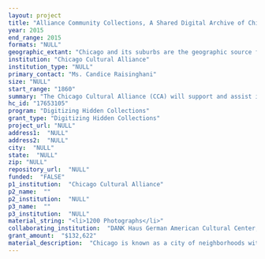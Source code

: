 ```yaml
--- 
layout: project 
title: "Alliance Community Collections, A Shared Digital Archive of Chicago's Ethnic Communities"
year: 2015
end_range: 2015
formats: "NULL"
geographic_extant: "Chicago and its suburbs are the geographic source for the items. However, many items at member organizations were handed down through generations, originating from countries such as China, Germany and Lithuania. The geographical beginnings of these artifacts tells the story of Chicago's growth, people, and what was important to them."
institution: "Chicago Cultural Alliance"
institution_type: "NULL"
primary_contact: "Ms. Candice Raisinghani"
size: "NULL"
start_range: "1860"
summary: "The Chicago Cultural Alliance (CCA) will support and assist in the item level cataloging of 2700 items at a minimum of 3 member sites over the next 3 years. This project will make available a portion of CCA's member collections from DANK Haus German American Cultural Center, the Chinese American Museum of Chicago, and the Balzekas Museum of Lithuanian Culture who embody Chicago's history and identity from the 1850s to present. Members will present their holdings of photographs, papers, material goods, and both social and fraternal organizational records on a shared website platform known as Alliance Community Collections. The site's virtual shared space will be a resource to publicly express the member's immigrant and migrant experiences to Chicago and the life of the communities that remained. This wholly unique site will allow for scholarly discoverability of these primary sources and lend to a new story of Chicago's history and people."
hc_id: "17653105"
program: "Digitizing Hidden Collections"
grant_type: "Digitizing Hidden Collections"
project_url: "NULL"
address1:  "NULL"
address2:  "NULL"
city:  "NULL"
state:  "NULL"
zip: "NULL"
repository_url:  "NULL"
funded:  "FALSE"
p1_institution:  "Chicago Cultural Alliance"
p2_name:  ""
p2_institution:  "NULL"
p3_name:  ""
p3_institution:  "NULL"
material_string: "<li>1200 Photographs</li>"
collaborating_institution:  "DANK Haus German American Cultural Center; Chinese American Museum of Chicago; Balzekas Museum of Lithuanian Culture"
grant_amount:  "$132,622"
material_description:  "Chicago is known as a city of neighborhoods with distinct communities. CCA is a reflection of that fact in its formation and make-up; currently, membership is capped at 35 organizations and serves over 25 Chicago area ethnic groups. CCA has conducted 19 full collection and item level assessments of 13 Member collections in collaboration with established partners such as The Field Museum and Chicago History Museum to assist CCA members with skill building and collections training. The collections nominated for digitization come from three of these local communities and include the unique holdings of the social groups and individuals who tell the story of Chicago and its people, and therefore contributions to national history. These materials from the Balzekas Museum of Lithuanian Culture (BMLC), the Chinese American Museum of Chicago (CAMOC) and DANK Haus German American Cultural Center (DANK) are one-of-a-kind photographs, organizational records from lost social clubs, hidden artwork from local artists, and artifacts, including clothing, that expressed ethnic identity, immigration, and engagement in a multi-cultural environment. All of the participant's holdings are an untapped resource for scholars to fill in hidden histories of Chicago, immigration in the United States and to Chicago's neighborhoods. \n\nToday, long-since-closed German and German-American social groups have made DANK a repository of their records, programs and photo albums. BMLC has a robust collection of family portraits and social activities donated by the community from 1860-1920 and a strong history of advocating for Lithuanian Independence in the 20th Century. CAMOC has a collection that starts primarily around the 1910s with west-coast Chinese and Chinese-American migration to Chicago and the permanent collection surges with artifacts from the mid-20th Century that appear to be the result of the repeal of the Chinese Exclusion Act in 1943."
---
```

